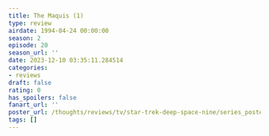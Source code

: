 ```yaml
---
title: The Maquis (1)
type: review
airdate: 1994-04-24 00:00:00
season: 2
episode: 20
season_url: ''
date: 2023-12-10 03:35:11.284514
categories:
- reviews
draft: false
rating: 0
has_spoilers: false
fanart_url: ''
poster_url: /thoughts/reviews/tv/star-trek-deep-space-nine/series_poster.jpg
tags: []
---
```


